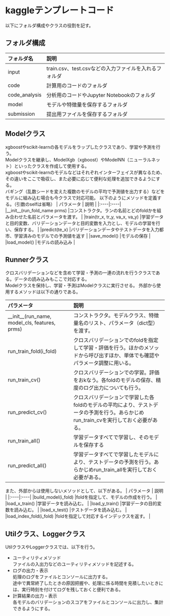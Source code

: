 # kaggleテンプレートコード
以下にフォルダ構成やクラスの役割を記す。 

## フォルダ構成
| フォルダ名 | 説明 |
|:----|:----|
|input |train.csv、test.csvなどの入力ファイルを入れるフォルダ |
|code |計算用のコードのフォルダ |
|code_analysis |分析用のコードやJupyter Notebookのフォルダ |
|model |モデルや特徴量を保存するフォルダ |
|submission |提出用ファイルを保存するフォルダ |

## Modelクラス
xgboostやscikit-learnの各モデルをラップしたクラスであり、学習や予測を行う。  
Modelクラスを継承し、ModelXgb（xgboost）やModelNN（ニューラルネット）といったクラスを作成して使用する。  
xgboostやscikit-learnのモデルなどはそれぞれインターフェイスが異なるため、その違いをここで吸収し、また必要に応じて便利な処理を追加できるようにする。  
バギング（乱数シードを変えた複数のモデルの平均で予測値を出力する）などをモデルに組み込む場合も今クラスで対応可能。
以下のようにメソッドを定義する。（引数のselfは省略）
| パラメータ | 説明 |
|:----|:----|
|\_\_init\_\_(run_fold_name prms) |コンストラクタ。ランの名前とどのfoldかを組み合わせた名前とパラメータを渡す。 |
|train(tr_x, tr_y, va_x, va_y) |学習データと目的変数、バリデーションデータと目的変数を入力とし、モデルの学習を行い、保存する。 |
|predict(te_x) |バリデーションデータやテストデータを入力都市、学習済みのモデルでの予測値を返す |
|save_model() |モデルの保存 |
|load_model() |モデルの読み込み |
  

## Runnerクラス
クロスバリデーションなどを含めて学習・予測の一連の流れを行うクラスである。データの読み込みもここで対応する。  
Modelクラスを保持し、学習・予測はModelクラスに実行させる。
外部から使用するメソッドは以下の通りである。

| パラメータ | 説明 |
|:----|:----|
|\_\_init\_\_(run_name, model_cls, features, prms) |コンストラクタ。モデルクラス、特徴量名のリスト、パラメータ（dict型）を渡す。|
|run_train_fold(i_fold) |クロスバリデーションでのfoldを指定して学習・評価を行う。ほかのメソッドから呼び出すほか、単体でも確認やパラメータ調整に用いる。 |
|run_train_cv() |クロスバリデーションでの学習。評価をおkなう。各foldのモデルの保存、精度のログ出力についても行う。 |
|run_predict_cv() |クロスバリデーションで学習した各foldのモデルの平均により、テストデータの予測を行う。あらかじめrun_train_cvを実行しておく必要がある。 |
|run_train_all() |学習データすべてで学習し、そのモデルを保存する |
|run_predict_all() |学習データすべてで学習したモデルにより、テストデータの予測を行う。あらかじめrun_train_allを実行しておく必要がある。 |

また、外部からは使用しないメソッドとして、以下がある。
| パラメータ | 説明 |
|:----|:----|
|build_model(i_fold) |foldを指定して、モデルの作成を行う。 |
|load_x_train() |学習データを読み込む。 |
|load_y_train() |学習データの目的変数を読み込む。 |
|load_x_test() |テストデータを読み込む。 |
|load_index_fold(i_fold) |foldを指定して対応するインデックスを返す。 |

## Utilクラス、Loggerクラス
UtilクラスやLoggerクラスでは、以下を行う。  
- ユーティリティメソッド  
ファイルの入出力などのユーティリティメソッドを記述する。
- ログの出力・表示  
処理のログをファイルとコンソールに出力する。  
途中で異常終了したときの原因把握や、処理に係る時間を見積したいときには、実行時刻を付けてログを残しておくと便利である。
- 計算結果の出力・表示  
各モデルのバリデーションのスコアをファイルとコンソールに出力し、集計できるようにする。



